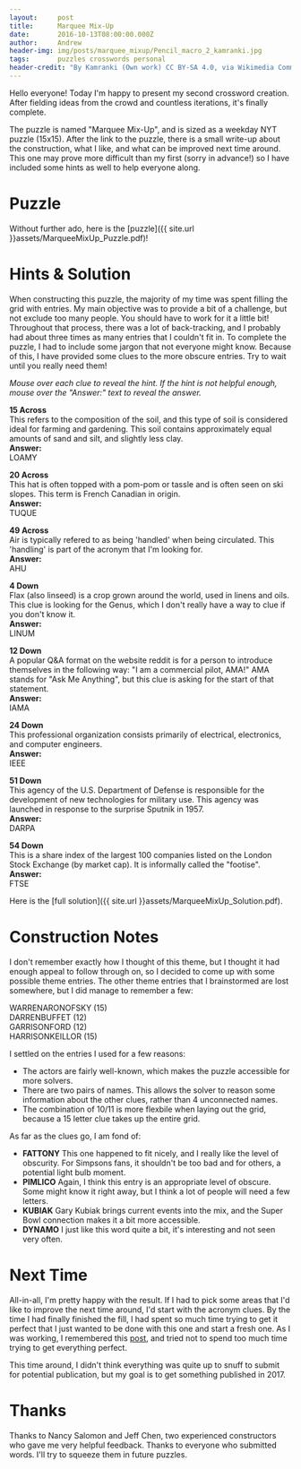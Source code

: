 ```yaml
---
layout:     post
title:      Marquee Mix-Up
date:       2016-10-13T08:00:00.000Z
author:     Andrew
header-img: img/posts/marquee_mixup/Pencil_macro_2_kamranki.jpg
tags:       puzzles crosswords personal
header-credit: "By Kamranki (Own work) CC BY-SA 4.0, via Wikimedia Commons"
---
```


Hello everyone! Today I'm happy to present my second crossword creation.  After fielding ideas from the crowd and countless iterations, it's finally complete.

The puzzle is named "Marquee Mix-Up", and is sized as a weekday NYT puzzle (15x15).  After the link to the puzzle, there is a small write-up about the construction, what I like, and what can be improved next time around.  This one may prove more difficult than my first (sorry in advance!) so I have included some hints as well to help everyone along.
<!--break-->

# Puzzle
Without further ado, here is the [puzzle]({{ site.url }}assets/MarqueeMixUp_Puzzle.pdf)!

# Hints & Solution
When constructing this puzzle, the majority of my time was spent filling the grid with entries.  My main objective was to provide a bit of a challenge, but not exclude too many people.  You should have to work for it a little bit!  Throughout that process, there was a lot of back-tracking, and I probably had about three times as many entries that I couldn't fit in.  To complete the puzzle, I had to include some jargon that not everyone might know.  Because of this, I have provided some clues to the more obscure entries.  Try to wait until you really need them!  

_Mouse over each clue to reveal the hint.  If the hint is not helpful enough, mouse over the "Answer:" text to reveal the answer._

<div style="display: inline-block;" class='hov' id='15A'><b>15 Across</b></div>
<div id='15Arev' class='hovcontent'>This refers to the composition of the soil, and this type of soil is considered ideal for farming and gardening.  This soil contains approximately equal amounts of sand and silt, and slightly less clay.
<br>
<div style="display: inline-block;" class='hov' id='15AA'><b>Answer:</b></div>
<div id='15AArev' class='hovcontent'>LOAMY</div></div>

<p><div style="display: inline-block;" class='hov' id='20A'><b>20 Across</b></div>
<div id='20Arev' class='hovcontent'>This hat is often topped with a pom-pom or tassle and is often seen on ski slopes.  This term is French Canadian in origin.
<br>
<div style="display: inline-block;" class='hov' id='20AA'><b>Answer:</b></div>
<div id='20AArev' class='hovcontent'>TUQUE</div></div></p>

<p><div style="display: inline-block;" class='hov' id='49A'><b>49 Across</b></div>
<div id='49Arev' class='hovcontent'>Air is typically refered to as being 'handled' when being circulated.  This 'handling' is part of the acronym that I'm looking for.
<br>
<div style="display: inline-block;" class='hov' id='49AA'><b>Answer:</b></div>
<div id='49AArev' class='hovcontent'>AHU</div></div></p>

<p><div style="display: inline-block;" class='hov' id='4D'><b>4 Down</b></div>
<div id='4Drev' class='hovcontent'>Flax (also linseed) is a crop grown around the world, used in linens and oils.  This clue is looking for the Genus, which I don't really have a way to clue if you don't know it.
<br>
<div style="display: inline-block;" class='hov' id='4DA'><b>Answer:</b></div>
<div id='4DArev' class='hovcontent'>LINUM</div></div></p>

<p><div style="display: inline-block;" class='hov' id='12D'><b>12 Down</b></div>
<div id='12Drev' class='hovcontent'>A popular Q&A format on the website reddit is for a person to introduce themselves in the following way: "I am a commercial pilot, AMA!"  AMA stands for "Ask Me Anything", but this clue is asking for the start of that statement.
<br>
<div style="display: inline-block;" class='hov' id='12DA'><b>Answer:</b></div>
<div id='12DArev' class='hovcontent'>IAMA</div></div></p>

<p><div style="display: inline-block;" class='hov' id='24D'><b>24 Down</b></div>
<div id='24Drev' class='hovcontent'>This professional organization consists primarily of electrical, electronics, and computer engineers.
<br>
<div style="display: inline-block;" class='hov' id='24DA'><b>Answer:</b></div>
<div id='24DArev' class='hovcontent'>IEEE</div></div></p>

<p><div style="display: inline-block;" class='hov' id='51D'><b>51 Down</b></div>
<div id='51Drev' class='hovcontent'>This agency of the U.S. Department of Defense is responsible for the development of new technologies for military use.  This agency was launched in response to the surprise Sputnik in 1957.
<br>
<div style="display: inline-block;" class='hov' id='51DA'><b>Answer:</b></div>
<div id='51DArev' class='hovcontent'>DARPA</div></div></p>

<p><div style="display: inline-block;" class='hov' id='54D'><b>54 Down</b></div>
<div id='54Drev' class='hovcontent'>This is a share index of the largest 100 companies listed on the London Stock Exchange (by market cap).  It is informally called the "footise".
<br>
<div style="display: inline-block;" class='hov' id='54DA'><b>Answer:</b></div>
<div id='54DArev' class='hovcontent'>FTSE</div></div></p>

Here is the [full solution]({{ site.url }}assets/MarqueeMixUp_Solution.pdf).

# Construction Notes
I don't remember exactly how I thought of this theme, but I thought it had enough appeal to follow through on, so I decided to come up with some possible theme entries.  The other theme entries that I brainstormed are lost somewhere, but I did manage to remember a few:  

WARRENARONOFSKY (15)  
DARRENBUFFET (12)  
GARRISONFORD (12)  
HARRISONKEILLOR (15)  

I settled on the entries I used for a few reasons:  

- The actors are fairly well-known, which makes the puzzle accessible for more solvers.
- There are two pairs of names.  This allows the solver to reason some information about the other clues, rather than 4 unconnected names.
- The combination of 10/11 is more flexbile when laying out the grid, because a 15 letter clue takes up the entire grid.

As far as the clues go, I am fond of:

- **FATTONY** This one happened to fit nicely, and I really like the level of obscurity.  For Simpsons fans, it shouldn't be too bad and for others, a potential light bulb moment.
- **PIMLICO**  Again, I think this entry is an appropriate level of obscure.  Some might know it right away, but I think a lot of people will need a few letters.
- **KUBIAK**  Gary Kubiak brings current events into the mix, and the Super Bowl connection makes it a bit more accessible.
- **DYNAMO**  I just like this word quite a bit, it's interesting and not seen very often.

# Next Time
All-in-all, I'm pretty happy with the result.  If I had to pick some areas that I'd like to improve the next time around, I'd start with the acronym clues.  By the time I had finally finished the fill, I had spent so much time trying to get it perfect that I just wanted to be done with this one and start a fresh one.  As I was working, I remembered this [post](https://blog.codinghorror.com/quantity-always-trumps-quality/), and tried not to spend too much time trying to get everything perfect.

This time around, I didn't think everything was quite up to snuff to submit for potential publication, but my goal is to get something published in 2017.

# Thanks
Thanks to Nancy Salomon and Jeff Chen, two experienced constructors who gave me very helpful feedback.  Thanks to everyone who submitted words.  I'll try to squeeze them in future puzzles.
